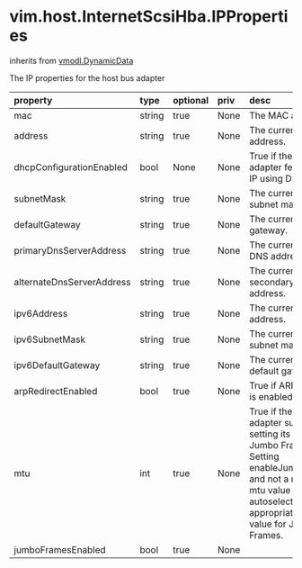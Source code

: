 vim.host.InternetScsiHba.IPProperties
=====================================
inherits from [vmodl.DynamicData](docs/vmodl.DynamicData.md)


The IP properties for the host bus adapter

| property | type | optional | priv | desc |
|:---------|:-----|:---------|:-----|:-----|
| mac | string | true | None | The MAC address. |
| address | string | true | None | The current IPv4 address. |
| dhcpConfigurationEnabled | bool | None | None | True if the host bus adapter fetches its IP using DHCP. |
| subnetMask | string | true | None | The current IPv4 subnet mask. |
| defaultGateway | string | true | None | The current IPv4 gateway. |
| primaryDnsServerAddress | string | true | None | The current primary DNS address. |
| alternateDnsServerAddress | string | true | None | The current secondary DNS address. |
| ipv6Address | string | true | None | The current IPv6 address. |
| ipv6SubnetMask | string | true | None | The current IPv6 subnet mask. |
| ipv6DefaultGateway | string | true | None | The current IPv6 default gateway. |
| arpRedirectEnabled | bool | true | None | True if ARP Redirect is enabled |
| mtu | int | true | None | True if the host bus adapter supports setting its MTU, (for Jumbo   Frames, etc)   Setting enableJumboFrames and not a numeric mtu value implies   autoselection of appropriate MTU value for Jumbo Frames. |
| jumboFramesEnabled | bool | true | None |  |


